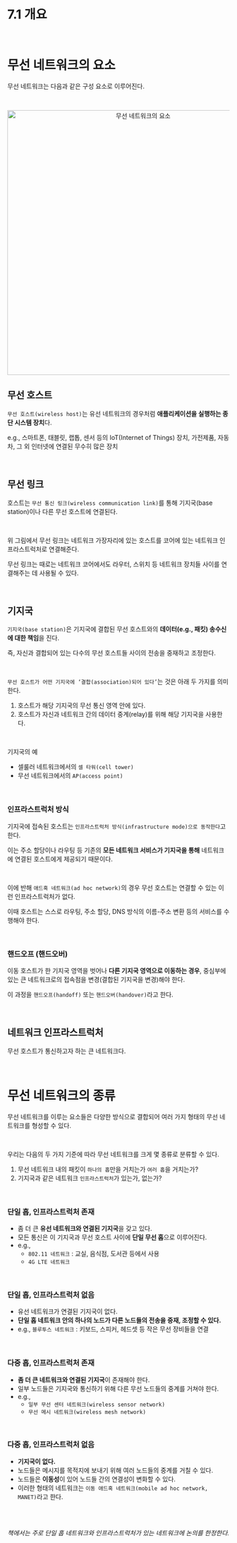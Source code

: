 # 7.1 개요

<br/>

# 무선 네트워크의 요소

무선 네트워크는 다음과 같은 구성 요소로 이루어진다.

<br/>

<p align="center"><img width="600" alt="무선 네트워크의 요소" src="https://user-images.githubusercontent.com/86337233/216064075-ac5f767d-0697-45d7-a6a0-b51a8a76c0fd.png">

<br/>

## 무선 호스트

`무선 호스트(wireless host)`는 유선 네트워크의 경우처럼 **애플리케이션을 실행하는 종단 시스템 장치**다.

e.g., 스마트폰, 태블릿, 랩톱, 센서 등의 IoT(Internet of Things) 장치, 가전제품, 자동차, 그 외 인터넷에 연결된 무수히 많은 장치

<br/>

## 무선 링크

호스트는 `무선 통신 링크(wireless communication link)`를 통해 기지국(base station)이나 다른 무선 호스트에 연결된다.

<br/>

위 그림에서 무선 링크는 네트워크 가장자리에 있는 호스트를 코어에 있는 네트워크 인프라스트럭처로 연결해준다.

무선 링크는 때로는 네트워크 코어에서도 라우터, 스위치 등 네트워크 장치들 사이를 연결해주는 데 사용될 수 있다.

<br/>

## 기지국

`기지국(base station)`은 기지국에 결합된 무선 호스트와의 **데이터(e.g., 패킷) 송수신에 대한 책임**을 진다.

즉, 자신과 결합되어 있는 다수의 무선 호스트들 사이의 전송을 중재하고 조정한다.

<br/>

`무선 호스트가 어떤 기지국에 ‘결합(association)되어 있다’`는 것은 아래 두 가지를 의미한다.

1. 호스트가 해당 기지국의 무선 통신 영역 안에 있다.
2. 호스트가 자신과 네트워크 간의 데이터 중계(relay)를 위해 해당 기지국을 사용한다.

<br/>

기지국의 예

- 셀룰러 네트워크에서의 `셀 타워(cell tower)`
- 무선 네트워크에서의 `AP(access point)`

<br/>

### 인프라스트럭처 방식

기지국에 접속된 호스트는 `인프라스트럭처 방식(infrastructure mode)으로 동작한다`고 한다.

이는 주소 할당이나 라우팅 등 기존의 **모든 네트워크 서비스가 기지국을 통해** 네트워크에 연결된 호스트에게 제공되기 때문이다.

<br/>

이에 반해 `애드혹 네트워크(ad hoc network)`의 경우 무선 호스트는 연결할 수 있는 이런 인프라스트럭처가 없다.

이때 호스트는 스스로 라우팅, 주소 할당, DNS 방식의 이름-주소 변환 등의 서비스를 수행해야 한다.

<br/>

### 핸드오프 (핸드오버)

이동 호스트가 한 기지국 영역을 벗어나 **다른 기지국 영역으로 이동하는 경우**, 중심부에 있는 큰 네트워크로의 접속점을 변경(결합된 기지국을 변경)해야 한다.

이 과정을 `핸드오프(handoff)` 또는 `핸드오버(handover)`라고 한다.

<br/>

## 네트워크 인프라스트럭처

무선 호스트가 통신하고자 하는 큰 네트워크다.

<br/>

# 무선 네트워크의 종류

무선 네트워크를 이루는 요소들은 다양한 방식으로 결합되어 여러 가지 형태의 무선 네트워크를 형성할 수 있다.

<br/>

우리는 다음의 두 가지 기준에 따라 무선 네트워크를 크게 몇 종류로 분류할 수 있다.

1. 무선 네트워크 내의 패킷이 `하나의 홉`만을 거치는가 `여러 홉`을 거치는가?
2. 기지국과 같은 네트워크 `인프라스트럭처`가 있는가, 없는가?

<br/>

### 단일 홉, 인프라스트럭처 존재

- 좀 더 큰 **유선 네트워크와 연결된 기지국**을 갖고 있다.
- 모든 통신은 이 기지국과 무선 호스트 사이에 **단일 무선 홉**으로 이루어진다.
- e.g.,
    - `802.11 네트워크` : 교실, 음식점, 도서관 등에서 사용
    - `4G LTE 네트워크`

<br/>

### 단일 홉, 인프라스트럭처 없음

- 유선 네트워크가 연결된 기지국이 없다.
- **단일 홉 네트워크 안의 하나의 노드가 다른 노드들의 전송을 중재, 조정할 수 있다.**
- e.g., `블루투스 네트워크` : 키보드, 스피커, 헤드셋 등 작은 무선 장비들을 연결

<br/>

### 다중 홉, 인프라스트럭처 존재

- **좀 더 큰 네트워크와 연결된 기지국**이 존재해야 한다.
- 일부 노드들은 기지국와 통신하기 위해 다른 무선 노드들의 중계를 거쳐야 한다.
- e.g.,
    - `일부 무선 센터 네트워크(wireless sensor network)`
    - `무선 메시 네트워크(wireless mesh network)`

<br/>

### 다중 홉, 인프라스트럭처 없음

- **기지국이 없다.**
- 노드들은 메시지를 목적지에 보내기 위해 여러 노드들의 중계를 거칠 수 있다.
- 노드들은 **이동성**이 있어 노드들 간의 연결성이 변화할 수 있다.
- 이러한 형태의 네트워크는 `이동 애드혹 네트워크(mobile ad hoc network, MANET)`라고 한다.

<br/>
<br/>

*책에서는 주로 단일 홉 네트워크와 인프라스트럭처가 있는 네트워크에 논의를 한정한다.*
